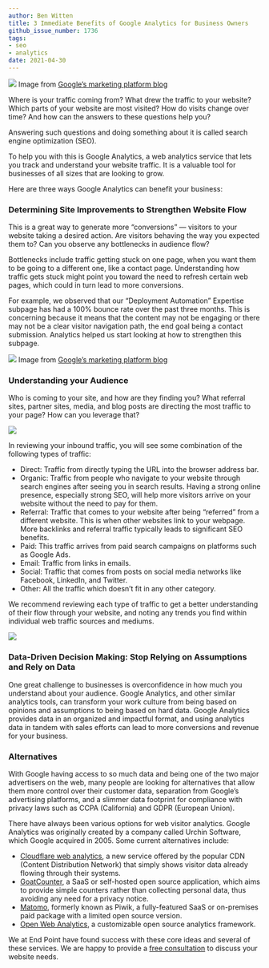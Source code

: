 ```yaml
---
author: Ben Witten
title: 3 Immediate Benefits of Google Analytics for Business Owners
github_issue_number: 1736
tags:
- seo
- analytics
date: 2021-04-30
---
```


![](/blog/2021/04/benefits-of-google-anltcs-for-business/banner.png)
Image from [Google’s marketing platform blog](https://blog.google/products/marketingplatform/analytics/new_google_analytics/)

Where is your traffic coming from? What drew the traffic to your website? Which parts of your website are most visited? How do visits change over time? And how can the answers to these questions help you?

Answering such questions and doing something about it is called search engine optimization (SEO).

To help you with this is Google Analytics, a web analytics service that lets you track and understand your website traffic. It is a valuable tool for businesses of all sizes that are looking to grow.

Here are three ways Google Analytics can benefit your business:

### Determining Site Improvements to Strengthen Website Flow

This is a great way to generate more “conversions” — visitors to your website taking a desired action. Are visitors behaving the way you expected them to? Can you observe any bottlenecks in audience flow?

Bottlenecks include traffic getting stuck on one page, when you want them to be going to a different one, like a contact page. Understanding how traffic gets stuck might point you toward the need to refresh certain web pages, which could in turn lead to more conversions.

For example, we observed that our “Deployment Automation” Expertise subpage has had a 100% bounce rate over the past three months. This is concerning because it means that the content may not be engaging or there may not be a clear visitor navigation path, the end goal being a contact submission. Analytics helped us start looking at how to strengthen this subpage.

![](/blog/2021/04/benefits-of-google-anltcs-for-business/image-1.jpg)
Image from [Google’s marketing platform blog](https://blog.google/products/marketingplatform/analytics/new_google_analytics/)

### Understanding your Audience

Who is coming to your site, and how are they finding you? What referral sites, partner sites, media, and blog posts are directing the most traffic to your page? How can you leverage that?

![](/blog/2021/04/benefits-of-google-anltcs-for-business/image-2.png)

In reviewing your inbound traffic, you will see some combination of the following types of traffic:

- Direct: Traffic from directly typing the URL into the browser address bar.
- Organic: Traffic from people who navigate to your website through search engines after seeing you in search results. Having a strong online presence, especially strong SEO, will help more visitors arrive on your website without the need to pay for them.
- Referral: Traffic that comes to your website after being “referred” from a different website. This is when other websites link to your webpage. More backlinks and referral traffic typically leads to significant SEO benefits.
- Paid: This traffic arrives from paid search campaigns on platforms such as Google Ads.
- Email: Traffic from links in emails.
- Social: Traffic that comes from posts on social media networks like Facebook, LinkedIn, and Twitter.
- Other: All the traffic which doesn’t fit in any other category.

We recommend reviewing each type of traffic to get a better understanding of their flow through your website, and noting any trends you find within individual web traffic sources and mediums.

![](/blog/2021/04/benefits-of-google-anltcs-for-business/image-3.png)

### Data-Driven Decision Making: Stop Relying on Assumptions and Rely on Data

One great challenge to businesses is overconfidence in how much you understand about your audience. Google Analytics, and other similar analytics tools, can transform your work culture from being based on opinions and assumptions to being based on hard data. Google Analytics provides data in an organized and impactful format, and using analytics data in tandem with sales efforts can lead to more conversions and revenue for your business.

### Alternatives

With Google having access to so much data and being one of the two major advertisers on the web, many people are looking for alternatives that allow them more control over their customer data, separation from Google’s advertising platforms, and a slimmer data footprint for compliance with privacy laws such as CCPA (California) and GDPR (European Union).

There have always been various options for web visitor analytics. Google Analytics was originally created by a company called Urchin Software, which Google acquired in 2005. Some current alternatives include:

- [Cloudflare web analytics](https://www.cloudflare.com/web-analytics/), a new service offered by the popular CDN (Content Distribution Network) that simply shows visitor data already flowing through their systems.
- [GoatCounter](https://www.goatcounter.com/), a SaaS or self-hosted open source application, which aims to provide simple counters rather than collecting personal data, thus avoiding any need for a privacy notice.
- [Matomo](https://matomo.org/), formerly known as Piwik, a fully-featured SaaS or on-premises paid package with a limited open source version.
- [Open Web Analytics](http://www.openwebanalytics.com/), a customizable open source analytics framework.

We at End Point have found success with these core ideas and several of these services. We are happy to provide a [free consultation](/contact) to discuss your website needs.
